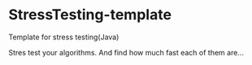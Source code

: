 # StressTesting-template
Template for stress testing(Java)

Stres test your algorithms.
And find how much fast each of them are...
